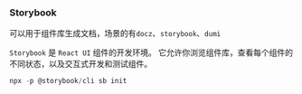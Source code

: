 ### Storybook 

可以用于组件库生成文档，场景的有`docz`、`storybook`、`dumi`

`Storybook` 是 `React UI` 组件的开发环境。 它允许你浏览组件库，查看每个组件的不同状态，以及交互式开发和测试组件。

~~~js
npx -p @storybook/cli sb init
~~~
